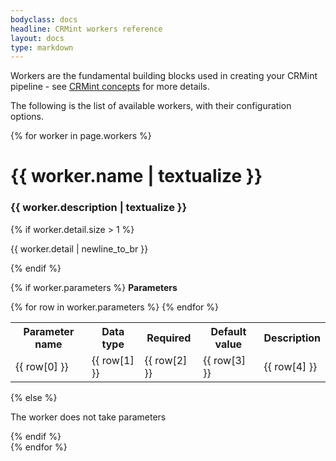 ```yaml
---
bodyclass: docs
headline: CRMint workers reference
layout: docs
type: markdown
---
```


Workers are the fundamental building blocks used in creating your CRMint
pipeline - see [CRMint concepts](../guides/concepts.html) for more details.

The following is the list of available workers, with their configuration
options.

{% for worker in page.workers %}
<div>
<h1>{{ worker.name | textualize }}</h1>
<h3>{{ worker.description | textualize }}</h3>

{% if worker.detail.size > 1 %}
<p>
{{ worker.detail | newline_to_br }}
</p>
{% endif %}

{% if worker.parameters %}
  <strong>Parameters</strong>
  <table>
    <tr><th>Parameter name</th><th>Data type</th><th>Required</th><th>Default value</th><th>Description</th></tr>
    {% for row in worker.parameters %}
    <tr><td>{{ row[0] }}</td><td>{{ row[1] }}</td><td>{{ row[2] }}</td><td>{{ row[3] }}</td><td>{{ row[4] }}</td></tr>
    {% endfor %} 
  </table>
{% else %}
<p>The worker does not take parameters</p>
{% endif %}
</div>
{% endfor %}
